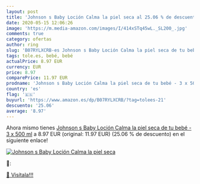 ```yaml
---
layout: post
title: 'Johnson s Baby Loción Calma la piel seca al 25.06 % de descuento'
date: 2020-05-15 12:06:26
image: 'https://m.media-amazon.com/images/I/414xSTq45wL._SL200_.jpg'
comments: true
category: ofertas
author: ring
slug: 'B07RYLXCRB-es Johnson s Baby Loción Calma la piel seca de tu bebé - 3 x...'
tags: tole.es, bebé, bebé
actualPrice: 8.97 EUR
currency: EUR
price: 8.97
comparePrice: 11.97 EUR
prodname: 'Johnson s Baby Loción Calma la piel seca de tu bebé - 3 x 500 ml'
country: 'es'
flag: '🇪🇸'
buyurl: 'https://www.amazon.es/dp/B07RYLXCRB/?tag=tolees-21'
descuento: '25.06'
average: '8.97'
---
```


Ahora mismo tienes [Johnson s Baby Loción Calma la piel seca de tu bebé - 3 x 500 ml](https://www.amazon.es/dp/B07RYLXCRB/?tag=tolees-21) a 8.97 EUR (original: 11.97 EUR) (25.06 %  de descuento) en el siguiente enlace!

[![Johnson s Baby Loción Calma la piel seca](https://m.media-amazon.com/images/I/414xSTq45wL._SL200_.jpg)](https://www.amazon.es/dp/B07RYLXCRB/?tag=tolees-21)

🔎:


[🛒 Visítala!!!](https://www.amazon.es/dp/B07RYLXCRB/?tag=tolees-21)
